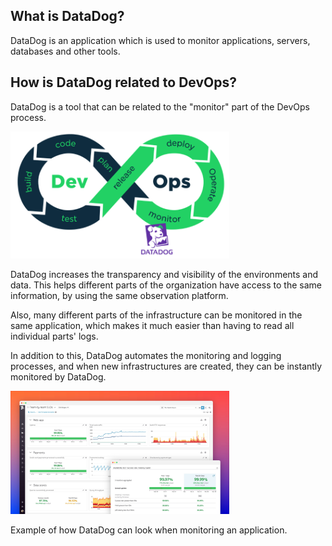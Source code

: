 
## What is DataDog? 

DataDog is an application which is used to monitor applications, servers, databases and other tools. 

## How is DataDog related to DevOps? 

DataDog is a tool that can be related to the "monitor" part of the DevOps process.

<img src="https://github.com/andrebrogard/katacoda-scenarios/blob/main/datadog-tutorial/devops_process.png?raw=true" alt="Devops_Process" width="350px" />

DataDog increases the transparency and visibility of the environments and data. This helps different parts of the organization have access to the same information, by using the same observation platform. 

Also, many different parts of the infrastructure can be monitored in the same application, which makes it much easier than having to read all individual parts' logs. 

In addition to this, DataDog automates the monitoring and logging processes, and when new infrastructures are created, they can be instantly monitored by DataDog. 

<img src="https://github.com/andrebrogard/katacoda-scenarios/blob/main/datadog-tutorial/example.jpeg?raw=true" alt="Example" width="350px" />

Example of how DataDog can look when monitoring an application.
